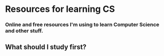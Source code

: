 # Resources for learning CS
### Online and free resources I'm using to learn Computer Science and other stuff.

## What should I study first?